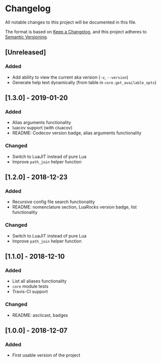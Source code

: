 # Changelog
All notable changes to this project will be documented in this file.

The format is based on [Keep a Changelog](https://keepachangelog.com/en/1.0.0/),
and this project adheres to [Semantic Versioning](https://semver.org/spec/v2.0.0.html).

## [Unreleased]
### Added
- Add ability to view the current aka version (`-v`, `--version`)
- Generate help text dynamically (from table in `core.get_available_opts`)

## [1.3.0] - 2019-01-20
### Added
- Alias arguments functionality
- luacov support (with cluacov)
- README: Codecov version badge, alias arguments functionality

### Changed
- Switch to LuaJIT instead of pure Lua
- Improve `path_join` helper function

## [1.2.0] - 2018-12-23
### Added
- Recursive config file search functionality
- README: nomenclature section, LuaRocks version badge, list functionality

### Changed
- Switch to LuaJIT instead of pure Lua
- Improve `path_join` helper function

## [1.1.0] - 2018-12-10
### Added
- List all aliases functionality
- `core` module tests
- Travis-CI support

### Changed
- README: asciicast, badges

## [1.0.0] - 2018-12-07
### Added
- First usable version of the project


